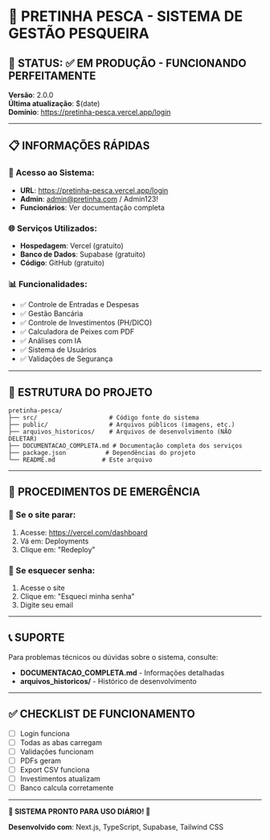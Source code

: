 # 🎣 PRETINHA PESCA - SISTEMA DE GESTÃO PESQUEIRA

## 🚀 STATUS: ✅ EM PRODUÇÃO - FUNCIONANDO PERFEITAMENTE

**Versão**: 2.0.0  
**Última atualização**: $(date)  
**Domínio**: https://pretinha-pesca.vercel.app/login

---

## 📋 INFORMAÇÕES RÁPIDAS

### 🔑 Acesso ao Sistema:
- **URL**: https://pretinha-pesca.vercel.app/login
- **Admin**: admin@pretinha.com / Admin123!
- **Funcionários**: Ver documentação completa

### 🌐 Serviços Utilizados:
- **Hospedagem**: Vercel (gratuito)
- **Banco de Dados**: Supabase (gratuito)
- **Código**: GitHub (gratuito)

### 📊 Funcionalidades:
- ✅ Controle de Entradas e Despesas
- ✅ Gestão Bancária
- ✅ Controle de Investimentos (PH/DICO)
- ✅ Calculadora de Peixes com PDF
- ✅ Análises com IA
- ✅ Sistema de Usuários
- ✅ Validações de Segurança

---

## 📁 ESTRUTURA DO PROJETO

```
pretinha-pesca/
├── src/                    # Código fonte do sistema
├── public/                 # Arquivos públicos (imagens, etc.)
├── arquivos_historicos/    # Arquivos de desenvolvimento (NÃO DELETAR)
├── DOCUMENTACAO_COMPLETA.md # Documentação completa dos serviços
├── package.json           # Dependências do projeto
└── README.md             # Este arquivo
```

---

## 🚨 PROCEDIMENTOS DE EMERGÊNCIA

### 🔄 Se o site parar:
1. Acesse: https://vercel.com/dashboard
2. Vá em: Deployments
3. Clique em: "Redeploy"

### 🔑 Se esquecer senha:
1. Acesse o site
2. Clique em: "Esqueci minha senha"
3. Digite seu email

---

## 📞 SUPORTE

Para problemas técnicos ou dúvidas sobre o sistema, consulte:
- **DOCUMENTACAO_COMPLETA.md** - Informações detalhadas
- **arquivos_historicos/** - Histórico de desenvolvimento

---

## ✅ CHECKLIST DE FUNCIONAMENTO

- [ ] Login funciona
- [ ] Todas as abas carregam
- [ ] Validações funcionam
- [ ] PDFs geram
- [ ] Export CSV funciona
- [ ] Investimentos atualizam
- [ ] Banco calcula corretamente

---

**🎉 SISTEMA PRONTO PARA USO DIÁRIO! 🎉**

**Desenvolvido com**: Next.js, TypeScript, Supabase, Tailwind CSS


